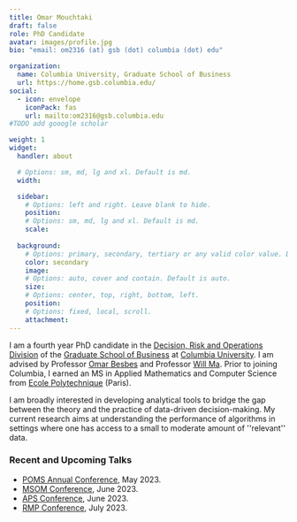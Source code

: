 ```yaml
---
title: Omar Mouchtaki
draft: false
role: PhD Candidate
avatar: images/profile.jpg
bio: "email: om2316 (at) gsb (dot) columbia (dot) edu" 

organization:
  name: Columbia University, Graduate School of Business
  url: https://home.gsb.columbia.edu/
social:
  - icon: envelope
    iconPack: fas
    url: mailto:om2316@gsb.columbia.edu
#TODO add gooogle scholar

weight: 1
widget:
  handler: about

  # Options: sm, md, lg and xl. Default is md.
  width:

  sidebar:
    # Options: left and right. Leave blank to hide.
    position:
    # Options: sm, md, lg and xl. Default is md.
    scale:
  
  background:
    # Options: primary, secondary, tertiary or any valid color value. Default is primary.
    color: secondary
    image:
    # Options: auto, cover and contain. Default is auto.
    size:
    # Options: center, top, right, bottom, left.
    position:
    # Options: fixed, local, scroll.
    attachment: 
---
```


I am a fourth year PhD candidate in the [Decision, Risk and Operations Division](https://www8.gsb.columbia.edu/faculty-research/divisions/decision-risk-operations) of the [Graduate School of Business](https://home.gsb.columbia.edu/) at [Columbia University](https://www.columbia.edu/). I am advised by Professor [Omar Besbes](http://www.columbia.edu/~ob2105/) and Professor [Will Ma](http://www.columbia.edu/~wm2428/). Prior to joining Columbia, I earned an MS in Applied Mathematics and Computer Science from [Ecole Polytechnique](https://www.polytechnique.edu/en) (Paris).

I am broadly interested in developing analytical tools to bridge the gap between the theory and the practice of data-driven decision-making. My current research aims at understanding the performance of algorithms in settings where one has access to a small to moderate amount of ''relevant'' data.


  

### Recent and Upcoming Talks

- [POMS Annual Conference](https://pomsmeetings.org/conf-2023/), May 2023.
- [MSOM Conference](https://www.mcgill.ca/msom2023/), June 2023.
- [APS Conference](https://informs-aps2023.event.univ-lorraine.fr/), June 2023.
- [RMP Conference](https://www.imperial.ac.uk/business-school/events/informs-revenue-management-and-pricing-section-conference-2023/), July 2023.


